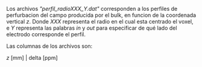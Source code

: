Los archivos _"perfil_radioXXX_Y.dat"_ corresponden a los perfiles de perfurbacion del campo producida por el bulk, en funcion de la coordenada vertical _z_. Donde _XXX_ representa el radio en el cual esta centrado el voxel, e _Y_ representa las palabras _in_ y _out_ para especificar de qué lado del electrodo corresponde el perfil.

Las columnas de los archivos son:

_z_ [mm]    |    delta [ppm]
